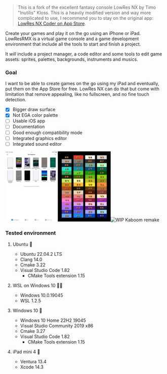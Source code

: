 > This is a fork of the excellent fantasy console LowRes NX by Timo "Inutilis" Kloss.
> This is a heavily modified version and way more complicated to use, I recommend you to stay on the original app: [LowRes NX Coder on App Store](https://apps.apple.com/app/lowres-nx-coder/id1318884577).

Create your games and play it on the go using an iPhone or iPad. LowResRMX is a virtual game console and a game development environment that include all the tools to start and finish a project.

It _will_ include a project manager, a code editor and some tools to edit game assets: sprites, palettes, backgrounds, instruments and musics.

### Goal

I want to be able to create games on the go using my iPad and eventually, put them on the App Store for free. LowRes NX can do that but come with limitation that remove appealing, like no fullscreen, and no fine touch detection.

- [x] Bigger draw surface
- [x] Not EGA color palette
- [ ] Usable iOS app
- [ ] Documentation
- [ ] Good enough compatibility mode
- [ ] Integrated graphics editor
- [ ] Integrated sound editor

<img alt="Programs list of the iOs App" src=".github/screenshot/01_my_programs.jpg" width="33%" height="auto"><img alt="Famicube color palette" src=".github/screenshot/02_colors.jpg" width="33%" height="auto"><img alt="WIP Kaboom remake" src="(.github/screenshot/03_revasion.jpg" width="33%" height="auto">

### Tested environment

1. Ubuntu 💚

    - Ubuntu 22.04.2 LTS
    - Clang 14.0
    - Cmake 3.22
    - Visual Studio Code 1.82
        - CMake Tools extension 1.15

2. WSL on Windows 10 🤦‍♂️

    - Windows 10.0.19045
    - WSL 1.2.5

3. Windows 10 💚

    - Windows 10 Home 22H2 19045
    - Visual Studio Community 2019 x86
    - Cmake 3.27
    - Visual Studio Code 1.82
        - CMake Tools extension 1.15

4. iPad mini 4 💚

    - Ventura 13.4
    - Xcode 14.3

